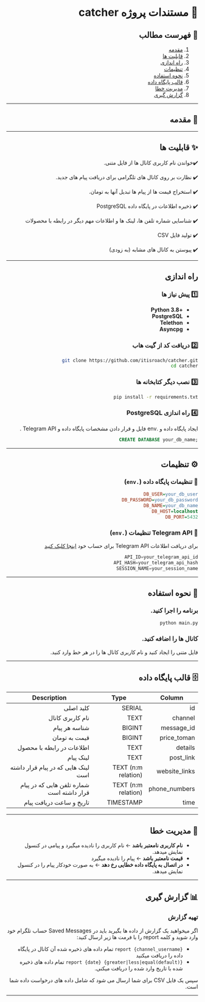 <div dir=rtl>

# 📄 مستندات پروژه catcher
## 📝 فهرست مطالب

1. [مقدمه](#مقدمه)
2. [قابلیت ها](#قابلیت-ها)
3. [راه اندازی](#راه-اندازی)
4. [تنظیمات](#تنظیمات)
5. [نحوه استفاده](#نحوه-استفاده)
6. [قالب پایگاه داده](#قالب-پایگاه-داده)
7. [مدیریت خطا](#مدیریت-خطا)
8. [گزارش گیری](#گزارش-گیری)

---

## 📌 مقدمه 



---

## ✨ قابلیت ها

✔️خواندن نام کاربری کانال ها از فایل متنی.

✔️ نظارت بر روی کانال های تلگرامی برای دریافت پیام های جدید.

✔️ استخراج قیمت ها از پیام ها تبدیل آنها به تومان.

✔️ ذخیره اطلاعات در پایگاه داده PostgreSQL
  

✔️ شناسایی شماره تلفن ها، لینک ها و اطلاعات مهم دیگر در رابطه با محصولات

✔️ تولید فایل CSV

✔️ پیوستن به کانال های مشابه (به زودی)

---

## راه اندازی

### 1️⃣ پیش نیاز ها

- **+Python 3.8**
- **PostgreSQL**
- **Telethon**
- **Asyncpg**

### 2️⃣ دریافت کد از گیت هاب

```bash
git clone https://github.com/itisroach/catcher.git
cd catcher
```

### 3️⃣ نصب دیگر کتابخانه ها

```bash
pip install -r requirements.txt
```

### 4️⃣ راه اندازی PostgreSQL

ایجاد پایگاه داده و .env فایل و قرار دادن مشخصات پایگاه داده و Telegram API
.

```sql
;CREATE DATABASE your_db_name
```

---

## ⚙️ تنظیمات

### 🔹 تنظیمات پایگاه داده (`.env`)

```ini
DB_USER=your_db_user
DB_PASSWORD=your_db_password
DB_NAME=your_db_name
DB_HOST=localhost
DB_PORT=5432
```

### 🔹 Telegram API تنظیمات (`.env`)

برای دریافت اطلاعات Telegram API برای حساب خود [اینجا کلیک کنید](https://core.telegram.org/api/obtaining_api_id)

```python
API_ID=your_telegram_api_id
API_HASH=your_telegram_api_hash
SESSION_NAME=your_session_name
```

---

## 🚀  نحوه استفاده

### برنامه را اجرا کنید.

```bash
python main.py
```


### کانال ها را اضافه کنید.

فایل متنی را ایجاد کنید و نام کاربری کانال ها را در هر خط وارد کنید.

---

## 🗄️ قالب پایگاه داده

| Column       | Type      | Description                                    |
|-------------|----------  |------------------------------                   |
| id          | SERIAL     | کلید اصلی                                    |
| channel     | TEXT       | نام کاربری کانال
| message_id  | BIGINT     | شناسه هر پیام                        |
| price_toman | BIGINT     | قیمت به تومان                                  |
| details     | TEXT       | اطلاعات در رابطه با محصول            |
| post_link   | TEXT       | لینک پیام         |
| website_links   | TEXT (n:m relation)       | لینک هایی که در پیام قرار داشته است      |
| phone_numbers  | TEXT (n:m relation)       | شماره تلفن هایی که در پیام قرار داشته است          |
| time        | TIMESTAMP  | تاریخ و ساعت دریافت پیام                      |

---

## 🚨 مدیریت خطا

- **نام کاربری نامعتبر باشد** ← نام کاربری را  نادیده میگیرد و پیامی در کنسول نمایش میدهد.
- **قیمت نامعتبر باشد** ← پیام را نادیده میگیرد 
- **در اتصال به پایگاه داده خطایی رخ دهد** ← به صورت خودکار پیام را در کنسول نمایش میدهد.  


---

## 📊 گزارش گیری

### تهیه گزارش
اگر میخواهید یک گزارش از داده ها بگیرید باید در Saved Messages حساب تلگرام خود وارد شوید و کلمه report را با فرمت ها زیر ارسال کنید:


* `report {channel_username}` تمام داده های ذخیره شده آن کانال در پایگاه داده را دریافت میکنید 
* `report {date} {greater|less|equal(default)}` تمام داده های ذخیره شده با تاریخ وارد شده را دریافت میکنی.


سپس یک فایل CSV برای شما ارسال می شود که شامل داده های درخواست داده شما است.

---


</div>